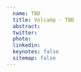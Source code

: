 ```yaml
---
  name: TBD
  title: Volcamp - TBD
  abstract: 
  twitter: 
  photo: 
  linkedin: 
  keynotes: false
  sitemap: false
---
```

